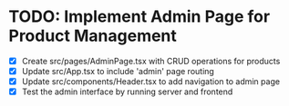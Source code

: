 # TODO: Implement Admin Page for Product Management

- [x] Create src/pages/AdminPage.tsx with CRUD operations for products
- [x] Update src/App.tsx to include 'admin' page routing
- [x] Update src/components/Header.tsx to add navigation to admin page
- [x] Test the admin interface by running server and frontend
